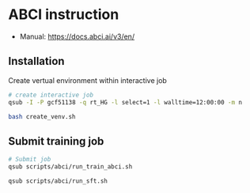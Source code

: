 # ABCI instruction

- Manual: https://docs.abci.ai/v3/en/

## Installation

Create vertual environment within interactive job

```sh
# create interactive job
qsub -I -P gcf51138 -q rt_HG -l select=1 -l walltime=12:00:00 -m n

bash create_venv.sh
```

## Submit training job

```sh
# Submit job
qsub scripts/abci/run_train_abci.sh

qsub scripts/abci/run_sft.sh
```